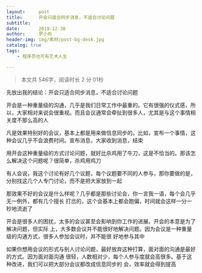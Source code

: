 ```yaml
---
layout:     post
title:      开会只适合同步消息，不适合讨论问题
subtitle:   
date:       2019-12-30
author:     罗小布
header-img: img/素材/post-bg-desk.jpg
catalog: true
tags:
	- 程序员也可有艺术人生

---
```




> 本文共 546字，阅读时长 2 分 01秒

先放出我的结论：开会只适合同步消息，不适合讨论问题

开会是一种重量级的沟通，几乎是我们日常工作中最重的。它有很强的仪式感，所以，大家相对来说会很重视。而且会议通常会牵扯到很多人，尤其是与这个事情相关度不那么高的人

凡是效果特别好的会议，基本上都是用来做信息同步的。比如，宣布一个事情，这种会议几乎不会浪费时间。宣布消息，大家收到消息，结束

用开会这种重量级的方式讨论问题，就好比杀鸡用了牛刀，这是不恰当的。那该怎么解决这个问题呢？很简单，杀鸡用鸡刀

有人会说，我这个讨论有好几个议题，每个议题要不同的人参与，那你要做的是，分别找这几个人专门讨论，而不是把大家放到一起

那效果不好的会议是什么样呢？几乎都是那些讨论会，你一言我一语，每个会几乎无一例外，都有几个擅长
打岔的，这个会基本上都会跑偏，时间就会这样一分一秒地流逝了

开会是很多人的困扰，太多的会议甚至会影响到你工作的进展。开会的本意是为了解决问题，但实际
上，大多数会议并不能很好地解决问题。因为会议是一种重量级的沟通方式，很多人参加会议时，并不能很
好地参与其中

如果你想用会议的形式与别人讨论问题，最好放弃这种打算，面对面的沟通是最好的方式。因为面对面沟通
很轻，人数相对少，每个人参与度就会高很多。基于这种改进，我们可以把大部分会议都改成信息同步的
会，效率就会得到提高